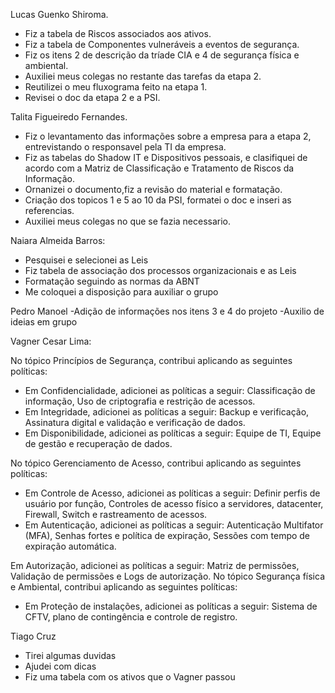 Lucas Guenko Shiroma.
- Fiz a tabela de Riscos associados aos ativos.
- Fiz a tabela de Componentes vulneráveis a eventos de segurança.
- Fiz os itens 2 de descrição da tríade CIA e 4 de segurança física e ambiental.
- Auxiliei meus colegas no restante das tarefas da etapa 2.
- Reutilizei o meu fluxograma feito na etapa 1.
- Revisei o doc da etapa 2 e a PSI.

Talita Figueiredo Fernandes.
- Fiz o levantamento das informações sobre a empresa para a etapa 2, entrevistando o responsavel pela TI da empresa.
- Fiz as tabelas do Shadow IT e Dispositivos pessoais, e clasifiquei de acordo com a Matriz de Classificação e Tratamento de Riscos da Informação. 
- Ornanizei o documento,fiz a revisão do material e formatação.
- Criação dos topicos 1 e 5 ao 10 da PSI, formatei o doc e inseri as referencias.
- Auxiliei meus colegas no que se fazia necessario.  

Naiara Almeida Barros:
- Pesquisei e selecionei as Leis
- Fiz tabela de associação dos processos organizacionais e as Leis
- Formatação seguindo as normas da ABNT
- Me coloquei a disposição para auxiliar o grupo
  
Pedro Manoel
-Adição de informações nos itens 3 e 4 do projeto
-Auxilio de ideias em grupo

Vagner Cesar Lima:

No tópico Princípios de Segurança, contribui aplicando as seguintes políticas: 
- Em Confidencialidade, adicionei as políticas a seguir: Classificação de informação, Uso de criptografia e restrição de acessos.
- Em Integridade, adicionei as políticas a seguir: Backup e verificação, Assinatura digital e validação e verificação de dados.
- Em Disponibilidade, adicionei as políticas a seguir: Equipe de TI, Equipe de gestão e recuperação de dados.

No tópico Gerenciamento de Acesso, contribui aplicando as seguintes políticas: 
- Em Controle de Acesso, adicionei as políticas a seguir: Definir perfis de usuário por função, Controles de acesso físico a servidores, datacenter, Firewall, Switch  e rastreamento de acessos.
- Em Autenticação, adicionei as políticas a seguir: Autenticação Multifator (MFA), Senhas fortes e política de expiração, Sessões com tempo de expiração automática.

Em Autorização, adicionei as políticas a seguir: Matriz de permissões, Validação de permissões e Logs de autorização.
No tópico Segurança física e Ambiental, contribui aplicando as seguintes políticas: 
- Em Proteção de instalações, adicionei as políticas a seguir: Sistema de CFTV, plano de contingência e controle de registro.

Tiago Cruz
- Tirei algumas duvidas
- Ajudei com dicas
- Fiz uma tabela com os ativos que o Vagner passou



